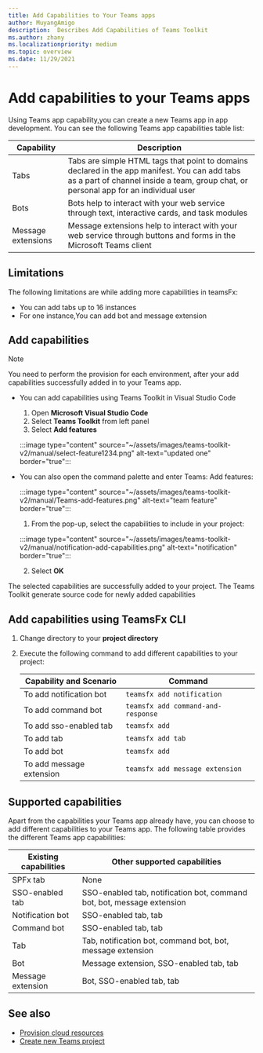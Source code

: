 ```yaml
---
title: Add Capabilities to Your Teams apps
author: MuyangAmigo
description:  Describes Add Capabilities of Teams Toolkit
ms.author: zhany
ms.localizationpriority: medium
ms.topic: overview
ms.date: 11/29/2021
---
```


# Add capabilities to your Teams apps

 Using Teams app capability,you can create a new Teams app in app development. You can see the following Teams app capabilities table list:

|**Capability**|**Description**|
|--------|-------------|
| Tabs |  Tabs are simple HTML tags that point to domains declared in the app manifest. You can add tabs as a part of channel inside a team, group chat, or personal app for an individual user|
| Bots |  Bots help to interact with your web service through text, interactive cards, and task modules|
| Message extensions | Message extensions help to interact with your web service through buttons and forms in the Microsoft Teams client|

## Limitations

The following limitations are while adding more capabilities in teamsFx:

* You can add tabs up to 16 instances
* For one instance,You can add bot and message extension

## Add capabilities

> [!Note]
> You need to perform the provision for each environment, after your add capabilities successfully added in to your Teams app.

* You can add capabilities using Teams Toolkit in Visual Studio Code

    1. Open **Microsoft Visual Studio Code**
    1. Select **Teams Toolkit** from left panel
    1. Select **Add features**

    :::image type="content" source="~/assets/images/teams-toolkit-v2/manual/select-feature1234.png" alt-text="updated one" border="true":::

*   You can also open the command palette and enter Teams: Add features:

    :::image type="content" source="~/assets/images/teams-toolkit-v2/manual/Teams-add-features.png" alt-text="team feature" border="true":::


    1. From the pop-up, select the capabilities to include in your project:

    :::image type="content" source="~/assets/images/teams-toolkit-v2/manual/notification-add-capabilities.png" alt-text="notification" border="true":::


    2. Select **OK**

The selected capabilities are successfully added to your project. The Teams Toolkit generate source code for newly added capabilities

## Add capabilities using TeamsFx CLI

1. Change directory to your **project directory**
1. Execute the following command to add different capabilities to your project:

   |Capability and Scenario| Command|
   |-----------------------|----------|
   |To add notification bot |`teamsfx add notification `|
   |To add command bot  |`teamsfx add command-and-response `|
   |To add sso-enabled tab |`teamsfx add`|
   |To add tab |`teamsfx add tab`|
   |To add bot  |`teamsfx add`|
   |To add message extension   |`teamsfx add message extension`|

## Supported capabilities

Apart from the capabilities your Teams app already have, you can choose to add different capabilities to your Teams app. The following table provides the different Teams app capabilities:

|Existing capabilities|Other supported capabilities|
|--------------------|--------------------|
|SPFx tab |None|
|SSO-enabled tab |SSO-enabled tab, notification bot, command bot, bot, message extension|
|Notification bot |SSO-enabled tab, tab|
|Command bot |SSO-enabled tab, tab|
|Tab |Tab, notification bot, command bot, bot, message extension|
|Bot |Message extension, SSO-enabled tab, tab|
|Message extension |Bot, SSO-enabled tab, tab |

## See also

* [Provision cloud resources](provision.md)
* [Create new Teams project](create-new-project.md)
